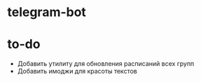 # telegram-bot

#  to-do
- Добавить утилиту для обновления расписаний всех групп
- Добавить имоджи для красоты текстов
